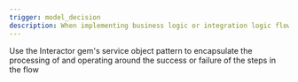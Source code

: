 ```yaml
---
trigger: model_decision
description: When implementing business logic or integration logic flows
---
```


Use the Interactor gem's service object pattern to encapsulate the processing of and operating around the success or failure of the steps in the flow
